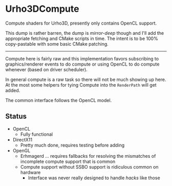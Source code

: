 # Urho3DCompute
Compute shaders for Urho3D, presently only contains OpenCL support.

This dump is rather barren, the dump is *mirror-deep* though and I'll add the appropriate fetching and CMake scripts in time. The intent is to be 100% copy-pastable with some basic CMake patching.

---

Compute here is fairly raw and this implementation favors subscribing to graphics/renderer events to do compute or using OpenCL to do compute whenever (based on driver scheduler).

In general compute is a raw task so there will not be much showing up here. At the most some helpers for tying Compute into the `RenderPath` will get added.

The common interface follows the OpenCL model.

## Status

- OpenCL
  - Fully functional
- DirectX11
  - Pretty much done, requires testing before adding
- OpenGL
  - Erhmagerd ... requires fallbacks for resolving the mismatches of incomplete compute support that is common
  - Compute support without SSBO support is ridiculous common on hardware
    - Interface was never really designed to handle *hacks* like those
